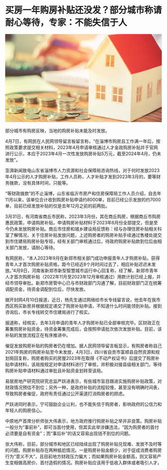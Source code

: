 # 买房一年购房补贴还没发？部分城市称请耐心等待，专家：不能失信于人

![3b93c88c3ad7fa0140571b35501d7c4f.jpg](https://raw.githubusercontent.com/qqhsx/qqnews_image/main/2024/04/12/买房一年购房补贴还没发？部分城市称请耐心等待，专家：不能失信于人/3b93c88c3ad7fa0140571b35501d7c4f.jpg)

部分城市有购房反映，当地的购房补贴未能及时发放。

4月7日，有网民在人民网领导留言板留言称，“在淄博市购房且工作满一年后，按照政策要求提交相关材料，2023年4月申请审核通过人才金政购房补贴并于官网进行公示，本应于2023年4月一次性发放购房补贴5万元，截至2024年4月，仍未发放”。

澎湃新闻致电山东省淄博市人力资源和社会保障局咨询热线，对于何时发放2023年4月公示的人才购房补贴，工作人员称，人才补贴才发到2023年3月的，要等财务拨款，没有具体时间，只能等。

“等财政拨款”的不止淄博，山东省临沂市房产和住房保障局工作人员介绍，自去年11月以来，该单位合计收到购房补贴申请约8000单，目前已经公示发放的约7000单，目前已经发放补贴的仅是去年12月之前的前两批。

3月31日，有河南省商丘市民称，2023年3月份，其在商丘购房，根据商丘市购房惠民政策，申请购房补贴，申请购房补贴材料于2023年6月份全部提交，但是至今仍未发放购房补贴。商丘市住房和城乡建设局反馈称：经与办理住房补贴相关科室了解情况，关于住房补贴发放问题，上述购房者的购房补贴手续通过售楼处提交到市住建局购房补贴专班，经有关部门审核通过后，待政府购房补贴款到位后由相关部门发放，请耐心等待。

有网民称，“本人2023年9月在新郑市相关部门成功申报青年人才购房补贴，获得青年人才首次购房补贴资格，距今已经近8个月时间过去了，相应补贴迟迟未发放。”4月9日，河南省新郑市新型智慧城市运行中心回复称，经了解，新郑市青年人才首次购房补贴（2022年11月至2023年12月审核通过）用款计划已经上报，并经市领导审批。新郑市房管中心已与市财政部门沟通了解，目前财政部门正在统筹调配资金，待资金调配到位后，尽快发放。

据开封网4月10日报道，近日，杨先生通过网络给市长专线留言说，他去年在我市西区购买新房并根据规定递交了购房补贴申请，不知道什么时间能领到补贴。接到咨询后，市长专线转交市住建局进行了核实。

报道称，经核实，去年3月申请的青年人才购房补贴已全部审核完毕。区财政正在筹集购房补贴资金，待资金筹集完成后，会按照申请批次依次发放补贴。目前，该补贴的发放流程正在有序推进中。

催促发放购房补贴的购房者仍在增加。据人民网领导留言板显示，有购房者称自己2021年购房的购房补贴至今未发放，4月3日，四川省自贡市富顺县自然资源和规划局回复称，购房者购买的房屋2023年在取得《不动产权证书》后提交了购房补贴申请材料，该局按规定对申请材料进行了审核，并积极对接县级相关部门，等待购房补贴申请材料通过审批且补贴资金划转至该局。

易居房地产研究院研究总监严跃进表示，有些城市盲目跟进实施购房补贴政策，对财政情况预估不到位；另外一种，是政府补贴的流程较慢，甚至没有明确时间表，导致购房者催促，政府有责任通过公开渠道打消购房者的顾虑。

严跃进同时表示，宁可鼓励企业让利，也不能失信于购房者，影响政府的公信力和年轻人的购房信心。

中原地产首席分析师张大伟表示，地方政府推行购房补贴之举并非良策。购房补贴一般分为“事前补”，即可当首付使用，但其实此举涉嫌违法，“因为购房者的首付必须要是自有资金”；而“事后补”的话又容易出现钱不到位的问题。

张大伟称，目前，部分城市和地区已经陆续出现了购房补贴兑现难、发放不及时等的问题。购房补贴存在两种尴尬情况。一是购房补贴金额少，对于促成消费者购房行为“意义不大”，且目前地方财政压力偏大；而如果购房补贴金额高，则又容易产生变相做高房价、首付造假的情况。购房补贴应该用于低收入群体或者吸引人才。

